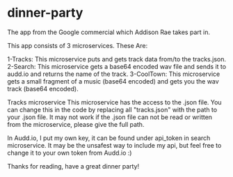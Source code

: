 # dinner-party
The app from the Google commercial which Addison Rae takes part in.

This app consists of 3 microservices. These Are:

1-Tracks: This microservice puts and gets track data from/to the tracks.json.
2-Search: This microservice gets a base64 encoded wav file and sends it to audd.io and returns the name of the track.
3-CoolTown: This microservice gets a small fragment of a music (base64 encoded) and gets you the wav track (base64 encoded).

Tracks microservice This microservice has the access to the .json file. 
You can change this in the code by replacing all "tracks.json" with the path to your .json file.
It may not work if the .json file can not be read or written from the microservice, please give the full path.

In Audd.io, I put my own key, it can be found under api_token in search microservice.
It may be the unsafest way to include my api, but feel free to change it to your own token from Audd.io :) 

Thanks for reading, have a great dinner party!
